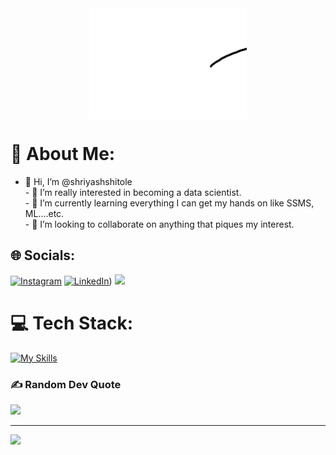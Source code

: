 <div align="center">
<img src="https://github.com/InTruder-Sec/InTruder-Sec/blob/main/svg.svg" align="center" style="width: 50%" />
</div> 


# 💫 About Me:
- 👋 Hi, I’m @shriyashshitole<br>- 👀 I’m really interested in becoming a data scientist.<br>- 🌱 I’m currently learning everything I can get my hands on like SSMS, ML....etc.<br>- 💞️ I’m looking to collaborate on anything that piques my interest.


## 🌐 Socials:
[![Instagram](https://img.shields.io/badge/Instagram-%23E4405F.svg?logo=Instagram&logoColor=white)](https://instagram.com/shriyashshitole) [![LinkedIn](https://img.shields.io/badge/LinkedIn-%230077B5.svg?logo=linkedin&logoColor=white)](https://www.linkedin.com/in/shriyash-shitole-49a210345/))
[![](https://visitcount.itsvg.in/api?id=prajwal-0706&icon=2&color=6)](https://visitcount.itsvg.in)

# 💻 Tech Stack:
[![My Skills](https://skillicons.dev/icons?i=c,cs,cpp,java,git,html,css,js,angular,arduino,blender,cloudflare,dotnet,linux,mongodb,mysql,nodejs,pytorch,sqlite,stackoverflow,scala,tensorflow,visualstudio,vscode&perline=15)]()

### ✍️ Random Dev Quote
![](https://quotes-github-readme.vercel.app/api?type=horizontal&theme=radical)

---
[![](https://visitcount.itsvg.in/api?id=shriyashshitole&icon=0&color=0)](https://visitcount.itsvg.in)

<!-- -->
